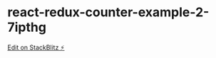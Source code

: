 # react-redux-counter-example-2-7ipthg

[Edit on StackBlitz ⚡️](https://stackblitz.com/edit/react-redux-counter-example-2-7ipthg)